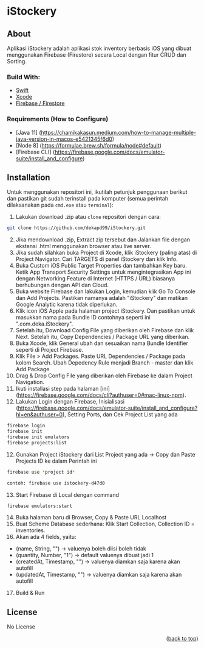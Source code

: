 # iStockery

<!-- ABOUT THE PROJECT -->
## About
Aplikasi iStockery adalah aplikasi stok inventory berbasis iOS yang dibuat menggunakan Firebase (Firestore) secara Local dengan fitur CRUD dan Sorting.

### Build With:

* [Swift](https://www.swift.org/documentation/)
* [Xcode](https://developer.apple.com/xcode/)
* [Firebase / Firestore](https://firebase.google.com/)


### Requirements (How to Configure)
* [Java 11] (https://chamikakasun.medium.com/how-to-manage-multiple-java-version-in-macos-e5421345f6d0)
* [Node 8] (https://formulae.brew.sh/formula/node#default)
* [Firebase CLI] (https://firebase.google.com/docs/emulator-suite/install_and_configure)


<!-- How to Install -->
## Installation
Untuk menggunakan repositori ini, ikutilah petunjuk penggunaan berikut dan pastikan git sudah terinstall pada komputer (semua perintah dilaksanakan pada `cmd.exe` atau `terminal`):

1. Lakukan download .zip atau `clone` repositori dengan cara:
```bash
git clone https://github.com/dekapd99/iStockery.git
```

2. Jika mendownload .zip, Extract zip tersebut dan Jalankan file dengan ekstensi .html menggunakan browser atau live server.
3. Jika sudah silahkan buka Project di Xcode, klik iStockery (paling atas) di Project Navigator. Cari TARGETS di panel iStockery dan klik Info.
4. Buka Custom iOS Public Target Properties dan tambahkan Key baru. Ketik App Transport Security Settings untuk mengintegrasikan App ini dengan Networking Feature di Internet (HTTPS / URL) biasanya berhubungan dengan API dan Cloud.
5. Buka website Firebase dan lakukan Login, kemudian klik Go To Console dan Add Projects. Pastikan namanya adalah "iStockery" dan matikan Google Analytic karena tidak diperlukan.
6. Klik icon iOS Apple pada halaman project iStockery. Dan pastikan untuk masukkan nama pada Bundle ID contohnya seperti ini ".com.deka.iStockery".
7. Setelah itu, Download Config File yang diberikan oleh Firebase dan klik Next. Setelah itu, Copy Dependencies / Package URL yang diberikan.
8. Buka Xcode, klik General ubah dan sesuaikan nama Bundle Identifier seperti di Project Firebase.
9. Klik File > Add Packages. Paste URL Dependencies / Package pada kolom Search. Ubah Depedency Rule menjadi Branch - master dan klik Add Package
10. Drag & Drop Config File yang diberikan oleh Firebase ke dalam Project Navigation.
11. Ikuti installasi step pada halaman [ini] (https://firebase.google.com/docs/cli?authuser=0#mac-linux-npm).
12. Lakukan Login dengan Firebase, Inisialisasi (https://firebase.google.com/docs/emulator-suite/install_and_configure?hl=en&authuser=0), Setting Ports, dan Cek Project List yang ada
```bash
firebase login
firebase init
firebase init emulators
firebase projects:list
```

12. Gunakan Project iStockery dari List Project yang ada -> Copy dan Paste Projects ID ke dalam Perintah ini
```bash
firebase use *project id*

contoh: firebase use istockery-d47d0
```

13. Start Firebase di Local dengan command
```bash
firebase emulators:start
```

14. Buka halaman baru di Browser, Copy & Paste URL Localhost
15. Buat Scheme Database sederhana: Klik Start Collection, Collection ID = inventories.
16. Akan ada 4 fields, yaitu:
* (name, String, "") -> valuenya boleh diisi boleh tidak
* (quantity, Number, "1") -> default valuenya dibuat jadi 1
* (createdAt, Timestamp, "") -> valuenya diamkan saja karena akan autofill
* (updatedAt, Timestamp, "") -> valuenya diamkan saja karena akan autofill
17. Build & Run

<!-- What Kind of License? -->
## License
No License 

<p align="right">(<a href="#top">back to top</a>)</p>
